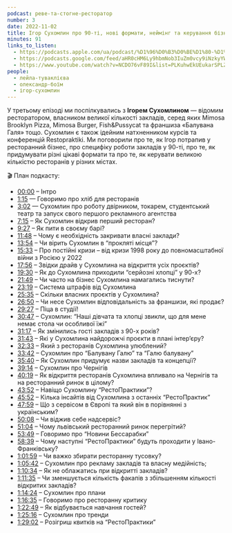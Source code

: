 ```yaml
---
podcast: реве-та-стогне-ресторатор
number: 3
date: 2022-11-02
title: Ігор Сухомлин про 90-ті, нові формати, неймінг та керування бізнесом від “громадянина Бессарабки”
minutes: 91
links_to_listen:
  - https://podcasts.apple.com/ua/podcast/%D1%96%D0%B3%D0%BE%D1%80-%D1%81%D1%83%D1%85%D0%BE%D0%BC%D0%BB%D0%B8%D0%BD-%D0%BF%D1%80%D0%BE-90-%D1%82%D1%96-%D0%BD%D0%BE%D0%B2%D1%96-%D1%84%D0%BE%D1%80%D0%BC%D0%B0%D1%82%D0%B8-%D0%BD%D0%B5%D0%B9%D0%BC%D1%96%D0%BD%D0%B3-%D1%82%D0%B0-%D0%BA%D0%B5%D1%80%D1%83%D0%B2%D0%B0%D0%BD%D0%BD%D1%8F/id1646639128?i=1000584750997
  - https://podcasts.google.com/feed/aHR0cHM6Ly9hbmNob3IuZm0vcy9iNzkyYWVhYy9wb2RjYXN0L3Jzcw/episode/OGZmOWYwNTktMmI5ZC00YzU0LTg5MjUtYjgwMDc5OWE1OGMw?sa=X&ved=0CAUQkfYCahcKEwj4yPyy3uX7AhUAAAAAHQAAAAAQQQ
  - https://www.youtube.com/watch?v=NCDO76vF89I&list=PLKuhwEkUEukarSPLZgwg3HpC42ZlA_ohl&index=3
people:
  - лейла-туваклієва
  - олександр-боїм
  - ігор-сухомлин
---
```


У третьому епізоді ми поспілкувались з **Ігорем Сухомлином** — відомим
ресторатором, власником великої кількості закладів, серед яких Mimosa Brooklyn
Pizza, Mimosa Burger, Fish&Pussycat та франшиза «Балувана Галя» тощо. Сухомлин
є також ідейним натхненником курсів та конференцій Restopraktiki. Ми поговорили
про те, як Ігор потрапив у ресторанний бізнес, про специфіку роботи закладів у
90-ті, про те, як придумувати різні цікаві формати та про те, як керувати
великою кількістю ресторанів у різних містах.

🎬 План подкасту:

- [00:00][1] – Інтро
- [1:15][2] — Говоримо про хліб для ресторанів
- [3:02][3] — Сухомлин про роботу двірником, токарем, студентський театр та запуск свого першого рекламного агентства
- [7:15][4] – Як Сухомлин відкрив перший ресторан?
- [9:27][5] – Як пити в своєму барі?
- [11:48][6] – Чому є необхідність закривати власні заклади?
- [13:54][7] – Чи вірить Сухомлин в “прокляті місця”?
- [15:33][8] – Про постійні кризи – від кризи 1998 року до повномасштабної війни з Росією у 2022
- [17:56][9] – Звідки драйв у Сухомлина на відкриття усіх проєктів?
- [19:30][10] – Як до Сухомлина приходили “серйозні хлопці” у 90-х?
- [21:49][11] – Чи часто на бізнес Сухомлина намагались тиснути?
- [23:19][12] – Система штрафів від Сухомлина
- [25:35][13] – Скільки власних проєктів у Сухомлина?
- [26:50][14] – Чи несе Сухомлин відповідальність за франшизи, які продає?
- [29:27][15] – Піца в студії!
- [30:47][16] – Сухомлин: “Наші дівчата та хлопці звикли, що для мене немає стола чи особливої їжі”
- [31:17][17] – Як змінились гості закладів з 90-х років?
- [31:43][18] – Які у Сухомлина найдорожчі проєкти в плані інтер’єру?
- [32:33][19] – Який з ресторанів Сухомлина улюблений?
- [33:42][20] – Сухомлин про “Балувану Галю” та “Галю балувану”
- [35:40][21] – Як Сухомлин придумує назви закладів та концепції?
- [39:14][22] – Сухомлин про Чернігів
- [40:19][23] – Як відкриття ресторанів Сухомлина впливало на Чернігів та на ресторанний ринок в цілому?
- [43:52][24] – Навіщо Сухомлину “РестоПрактики”?
- [45:52][25] – Кілька інсайтів від Сухомлина з останніх “РестоПрактик”
- [47:59][26] – Що з сервісом в Європі та який він в порівнянні з українським?
- [50:08][27] – Чи віджив себе надсервіс?
- [51:04][28] – Чому львівський ресторанний ринок перегрітий?
- [53:49][29] – Говоримо про “Новини Бессарабки”
- [58:39][30] – Чому наступні “РестоПрактики” будуть проходити у Івано-Франківську?
- [1:01:59][31] – Чи важко збирати ресторанну тусовку?
- [1:05:42][32] – Сухомлин про рекламу закладів та власну медійність;
- [1:10:34][33] – Як не облажатись при відкритті закладів?
- [1:11:35][34] – Чи зменшується кількість факапів з збільшенням кількості відкритих закладів?
- [1:14:24][35] – Сухомлин про плани
- [1:16:35][36] – Говоримо про ресторанну критику
- [1:22:49][37] – Як відбувається навчання гостей?
- [1:25:16][38] – Сухомлин про тренди
- [1:29:02][39] – Розігриш квитків на “РестоПрактики”

[1]: https://www.youtube.com/watch?v=NCDO76vF89I&list=PLKuhwEkUEukarSPLZgwg3HpC42ZlA_ohl&index=3&t=0s
[2]: https://www.youtube.com/watch?v=NCDO76vF89I&list=PLKuhwEkUEukarSPLZgwg3HpC42ZlA_ohl&index=3&t=75s
[3]: https://www.youtube.com/watch?v=NCDO76vF89I&list=PLKuhwEkUEukarSPLZgwg3HpC42ZlA_ohl&index=3&t=182s
[4]: https://www.youtube.com/watch?v=NCDO76vF89I&list=PLKuhwEkUEukarSPLZgwg3HpC42ZlA_ohl&index=3&t=435s
[5]: https://www.youtube.com/watch?v=NCDO76vF89I&list=PLKuhwEkUEukarSPLZgwg3HpC42ZlA_ohl&index=3&t=567s
[6]: https://www.youtube.com/watch?v=NCDO76vF89I&list=PLKuhwEkUEukarSPLZgwg3HpC42ZlA_ohl&index=3&t=708s
[7]: https://www.youtube.com/watch?v=NCDO76vF89I&list=PLKuhwEkUEukarSPLZgwg3HpC42ZlA_ohl&index=3&t=834s
[8]: https://www.youtube.com/watch?v=NCDO76vF89I&list=PLKuhwEkUEukarSPLZgwg3HpC42ZlA_ohl&index=3&t=933s
[9]: https://www.youtube.com/watch?v=NCDO76vF89I&list=PLKuhwEkUEukarSPLZgwg3HpC42ZlA_ohl&index=3&t=1076s
[10]: https://www.youtube.com/watch?v=NCDO76vF89I&list=PLKuhwEkUEukarSPLZgwg3HpC42ZlA_ohl&index=3&t=1170s
[11]: https://www.youtube.com/watch?v=NCDO76vF89I&list=PLKuhwEkUEukarSPLZgwg3HpC42ZlA_ohl&index=3&t=1309s
[12]: https://www.youtube.com/watch?v=NCDO76vF89I&list=PLKuhwEkUEukarSPLZgwg3HpC42ZlA_ohl&index=3&t=1399s
[13]: https://www.youtube.com/watch?v=NCDO76vF89I&list=PLKuhwEkUEukarSPLZgwg3HpC42ZlA_ohl&index=3&t=1535s
[14]: https://www.youtube.com/watch?v=NCDO76vF89I&list=PLKuhwEkUEukarSPLZgwg3HpC42ZlA_ohl&index=3&t=1610s
[15]: https://www.youtube.com/watch?v=NCDO76vF89I&list=PLKuhwEkUEukarSPLZgwg3HpC42ZlA_ohl&index=3&t=1767s
[16]: https://www.youtube.com/watch?v=NCDO76vF89I&list=PLKuhwEkUEukarSPLZgwg3HpC42ZlA_ohl&index=3&t=1847s
[17]: https://www.youtube.com/watch?v=NCDO76vF89I&list=PLKuhwEkUEukarSPLZgwg3HpC42ZlA_ohl&index=3&t=1877s
[18]: https://www.youtube.com/watch?v=NCDO76vF89I&list=PLKuhwEkUEukarSPLZgwg3HpC42ZlA_ohl&index=3&t=1903s
[19]: https://www.youtube.com/watch?v=NCDO76vF89I&list=PLKuhwEkUEukarSPLZgwg3HpC42ZlA_ohl&index=3&t=1953s
[20]: https://www.youtube.com/watch?v=NCDO76vF89I&list=PLKuhwEkUEukarSPLZgwg3HpC42ZlA_ohl&index=3&t=2022s
[21]: https://www.youtube.com/watch?v=NCDO76vF89I&list=PLKuhwEkUEukarSPLZgwg3HpC42ZlA_ohl&index=3&t=2140s
[22]: https://www.youtube.com/watch?v=NCDO76vF89I&list=PLKuhwEkUEukarSPLZgwg3HpC42ZlA_ohl&index=3&t=2354s
[23]: https://www.youtube.com/watch?v=NCDO76vF89I&list=PLKuhwEkUEukarSPLZgwg3HpC42ZlA_ohl&index=3&t=2419s
[24]: https://www.youtube.com/watch?v=NCDO76vF89I&list=PLKuhwEkUEukarSPLZgwg3HpC42ZlA_ohl&index=3&t=2632s
[25]: https://www.youtube.com/watch?v=NCDO76vF89I&list=PLKuhwEkUEukarSPLZgwg3HpC42ZlA_ohl&index=3&t=2752s
[26]: https://www.youtube.com/watch?v=NCDO76vF89I&list=PLKuhwEkUEukarSPLZgwg3HpC42ZlA_ohl&index=3&t=2879s
[27]: https://www.youtube.com/watch?v=NCDO76vF89I&list=PLKuhwEkUEukarSPLZgwg3HpC42ZlA_ohl&index=3&t=3008s
[28]: https://www.youtube.com/watch?v=NCDO76vF89I&list=PLKuhwEkUEukarSPLZgwg3HpC42ZlA_ohl&index=3&t=3064s
[29]: https://www.youtube.com/watch?v=NCDO76vF89I&list=PLKuhwEkUEukarSPLZgwg3HpC42ZlA_ohl&index=3&t=3229s
[30]: https://www.youtube.com/watch?v=NCDO76vF89I&list=PLKuhwEkUEukarSPLZgwg3HpC42ZlA_ohl&index=3&t=3519s
[31]: https://www.youtube.com/watch?v=NCDO76vF89I&list=PLKuhwEkUEukarSPLZgwg3HpC42ZlA_ohl&index=3&t=3719s
[32]: https://www.youtube.com/watch?v=NCDO76vF89I&list=PLKuhwEkUEukarSPLZgwg3HpC42ZlA_ohl&index=3&t=3942s
[33]: https://www.youtube.com/watch?v=NCDO76vF89I&list=PLKuhwEkUEukarSPLZgwg3HpC42ZlA_ohl&index=3&t=4234s
[34]: https://www.youtube.com/watch?v=NCDO76vF89I&list=PLKuhwEkUEukarSPLZgwg3HpC42ZlA_ohl&index=3&t=4295s
[35]: https://www.youtube.com/watch?v=NCDO76vF89I&list=PLKuhwEkUEukarSPLZgwg3HpC42ZlA_ohl&index=3&t=4464s
[36]: https://www.youtube.com/watch?v=NCDO76vF89I&list=PLKuhwEkUEukarSPLZgwg3HpC42ZlA_ohl&index=3&t=4595s
[37]: https://www.youtube.com/watch?v=NCDO76vF89I&list=PLKuhwEkUEukarSPLZgwg3HpC42ZlA_ohl&index=3&t=4969s
[38]: https://www.youtube.com/watch?v=NCDO76vF89I&list=PLKuhwEkUEukarSPLZgwg3HpC42ZlA_ohl&index=3&t=5116s
[39]: https://www.youtube.com/watch?v=NCDO76vF89I&list=PLKuhwEkUEukarSPLZgwg3HpC42ZlA_ohl&index=3&t=5342s

